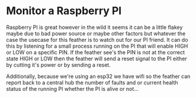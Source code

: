 # Monitor a Raspberry PI

Raspberry PI is great however in the wild it seems it can be a little flakey maybe due to bad power source or maybe other factors
but whatever the case the usecase for this feather is to watch out for our PI friend.  It can do this by listening for a small
process running on the PI that will enable HIGH or LOW on a specific PIN.  If the feather see's the PIN is not at the correct
state HIGH or LOW then the feather will send a reset signal to the PI either by cutting it's power or by sending a reset.

Additionally, because we're using an esp32 we have wifi so the feather can report back to a central hub the number of faults
and or current health status of the running PI whether the PI is alive or not...
